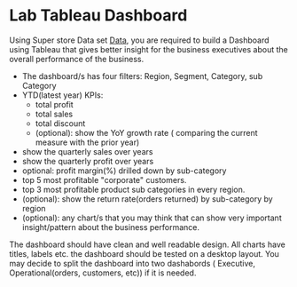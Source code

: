 # Lab Tableau Dashboard

Using Super store Data set [Data](https://github.com/raafat-hantoush/IH_RH_DA_FT_OCT_2021/blob/main/Class_Materials/Data_Visualization/Tableau/Data/Sample%20-%20Superstore.xls), you are required to build a Dashboard using Tableau that gives better insight for the business executives about the overall performance of the business.

- The dashboard/s has four filters:  Region, Segment, Category, sub Category
- YTD(latest year) KPIs: 
   - total profit
   - total sales
   - total discount
   - (optional):  show the YoY growth rate ( comparing the current measure with the prior year)
- show the quarterly sales over years
- show the quarterly profit over years
- optional: profit margin(%) drilled down by sub-category
- top 5 most profitable "corporate" customers.
- top 3 most profitable product sub categories in every region.
- (optional): show the return rate(orders returned) by sub-category by region
- (optional): any chart/s that you may think that can show very important insight/pattern about the business performance. 

The dashboard should have clean and well readable design. All charts have titles, labels etc. the dashboard should be tested on a desktop layout. You may decide to split the dashboard into two dashabords ( Executive, Operational(orders, customers, etc)) if it is needed.

